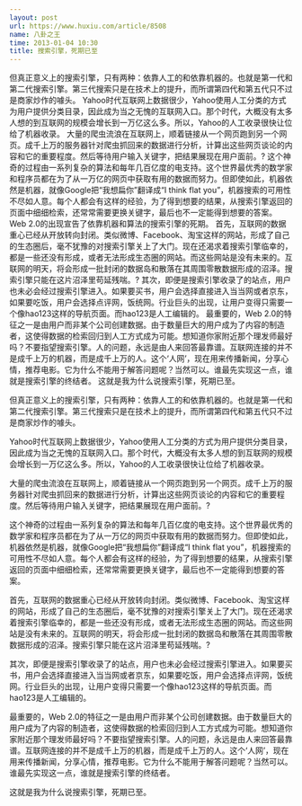 ```yaml
---
layout: post
url: https://www.huxiu.com/article/8508
name: 八卦之王
time: 2013-01-04 10:30
title: 搜索引擎，死期已至
---
```

但真正意义上的搜索引擎，只有两种：依靠人工的和依靠机器的。也就是第一代和第二代搜索引擎。第三代搜索只是在技术上的提升，而所谓第四代和第五代只不过是商家炒作的噱头。 Yahoo时代互联网上数据很少，Yahoo使用人工分类的方式为用户提供分类目录，因此成为当之无愧的互联网入口。那个时代，大概没有太多人想的到互联网的规模会增长到一万亿这么多。所以，Yahoo的人工收录很快让位给了机器收录。 大量的爬虫流浪在互联网上，顺着链接从一个网页跑到另一个网页。成千上万的服务器针对爬虫抓回来的数据进行分析，计算出这些网页谈论的内容和它的重要程度。然后等待用户输入关键字，把结果展现在用户面前。? 这个神奇的过程由一系列复杂的算法和每年几百亿度的电支持。这个世界最优秀的数学家和程序员都在为了从一万亿的网页中获取有用的数据而努力。但即使如此，机器依然是机器，就像Google把“我想扁你”翻译成“I think flat you”，机器搜索的可用性不尽如人意。每个人都会有这样的经验，为了得到想要的结果，从搜索引擎返回的页面中细细检索，还常常需要更换关键字，最后也不一定能得到想要的答案。 Web 2.0的出现宣告了依靠机器和算法的搜索引擎的死期。 首先，互联网的数据重心已经从开放转向封闭。类似微博、Facebook、淘宝这样的网站，形成了自己的生态圈后，毫不犹豫的对搜索引擎关上了大门。现在还渴求着搜索引擎临幸的，都是一些还没有形成，或者无法形成生态圈的网站。而这些网站是没有未来的。互联网的明天，将会形成一批封闭的数据岛和散落在其周围零散数据形成的沼泽。搜索引擎只能在这片沼泽里苟延残喘。? 其次，即便是搜索引擎收录了的站点，用户也未必会经过搜索引擎进入。如果要买书，用户会选择直接进入当当网或者京东，如果要吃饭，用户会选择点评网，饭统网。行业巨头的出现，让用户变得只需要一个像hao123这样的导航页面。而hao123是人工编辑的。 最重要的，Web 2.0的特征之一是由用户而非某个公司创建数据。由于数量巨大的用户成为了内容的制造者，这使得数据的检索回归到人工方式成为可能。想知道你家附近那个理发师最好吗？不要指望搜索引擎。人的问题，永远是由人来回答最靠谱。互联网连接的并不是成千上万的机器，而是成千上万的人。这个‘人网’，现在用来传播新闻，分享心情，推荐电影。它为什么不能用于解答问题呢？当然可以。谁最先实现这一点，谁就是搜索引擎的终结者。 这就是我为什么说搜索引擎，死期已至。

但真正意义上的搜索引擎，只有两种：依靠人工的和依靠机器的。也就是第一代和第二代搜索引擎。第三代搜索只是在技术上的提升，而所谓第四代和第五代只不过是商家炒作的噱头。

Yahoo时代互联网上数据很少，Yahoo使用人工分类的方式为用户提供分类目录，因此成为当之无愧的互联网入口。那个时代，大概没有太多人想的到互联网的规模会增长到一万亿这么多。所以，Yahoo的人工收录很快让位给了机器收录。

大量的爬虫流浪在互联网上，顺着链接从一个网页跑到另一个网页。成千上万的服务器针对爬虫抓回来的数据进行分析，计算出这些网页谈论的内容和它的重要程度。然后等待用户输入关键字，把结果展现在用户面前。?

这个神奇的过程由一系列复杂的算法和每年几百亿度的电支持。这个世界最优秀的数学家和程序员都在为了从一万亿的网页中获取有用的数据而努力。但即使如此，机器依然是机器，就像Google把“我想扁你”翻译成“I think flat you”，机器搜索的可用性不尽如人意。每个人都会有这样的经验，为了得到想要的结果，从搜索引擎返回的页面中细细检索，还常常需要更换关键字，最后也不一定能得到想要的答案。

首先，互联网的数据重心已经从开放转向封闭。类似微博、Facebook、淘宝这样的网站，形成了自己的生态圈后，毫不犹豫的对搜索引擎关上了大门。现在还渴求着搜索引擎临幸的，都是一些还没有形成，或者无法形成生态圈的网站。而这些网站是没有未来的。互联网的明天，将会形成一批封闭的数据岛和散落在其周围零散数据形成的沼泽。搜索引擎只能在这片沼泽里苟延残喘。?

其次，即便是搜索引擎收录了的站点，用户也未必会经过搜索引擎进入。如果要买书，用户会选择直接进入当当网或者京东，如果要吃饭，用户会选择点评网，饭统网。行业巨头的出现，让用户变得只需要一个像hao123这样的导航页面。而hao123是人工编辑的。

最重要的，Web 2.0的特征之一是由用户而非某个公司创建数据。由于数量巨大的用户成为了内容的制造者，这使得数据的检索回归到人工方式成为可能。想知道你家附近那个理发师最好吗？不要指望搜索引擎。人的问题，永远是由人来回答最靠谱。互联网连接的并不是成千上万的机器，而是成千上万的人。这个‘人网’，现在用来传播新闻，分享心情，推荐电影。它为什么不能用于解答问题呢？当然可以。谁最先实现这一点，谁就是搜索引擎的终结者。

这就是我为什么说搜索引擎，死期已至。

